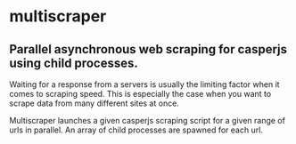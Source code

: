 # multiscraper

##  Parallel asynchronous web scraping for casperjs using child processes.

Waiting for a response from a servers is usually the limiting factor when it comes to scraping speed. This is especially the case when you want to scrape data from many different sites at once.

Multiscraper launches a given casperjs scraping script for a given range of urls in parallel. An array of child processes are spawned for each url.
